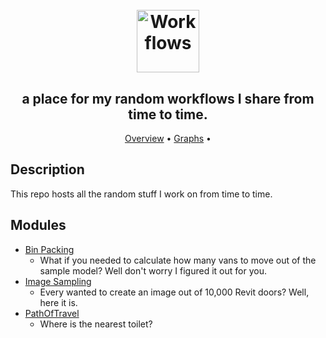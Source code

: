<h1 align="center">
  <br>
  <img src="https://img.icons8.com/ios-filled/100/000000/workflow.png" alt="Workflows" width="100">
</h1>

<h2 align="center">a place for my random workflows I share from time to time.</h2>

<p align="center">
  <a href="#description">Overview</a> •
  <a href="#modules">Graphs</a> •
</p>

## Description
This repo hosts all the random stuff I work on from time to time.

## Modules
* [Bin Packing](https://github.com/johnpierson/RandomGraphs/tree/master/BinPacking)
  - What if you needed to calculate how many vans to move out of the sample model? Well don't worry I figured it out for you.
* [Image Sampling](https://github.com/johnpierson/RandomGraphs/tree/master/ImageSampling)
  - Every wanted to create an image out of 10,000 Revit doors? Well, here it is.
* [PathOfTravel](https://github.com/johnpierson/RandomGraphs/tree/master/PathOfTravel)
  - Where is the nearest toilet?
